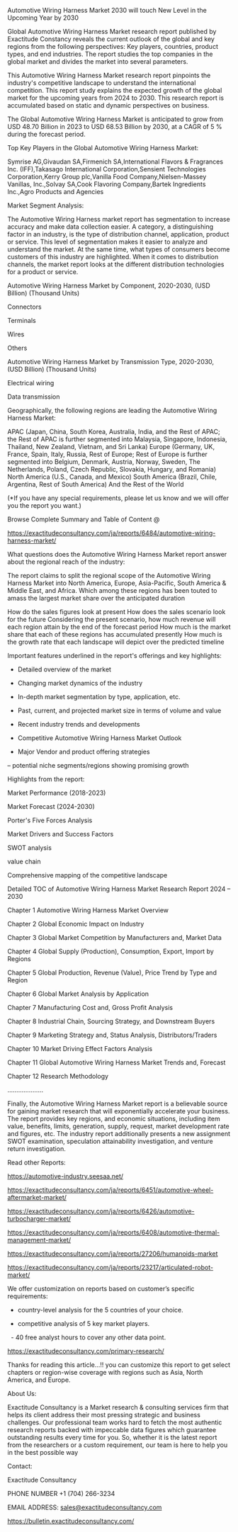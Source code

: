 Automotive Wiring Harness Market 2030 will touch New Level in the Upcoming Year by 2030

Global Automotive Wiring Harness Market research report published by Exactitude Constancy reveals the current outlook of the global and key regions from the following perspectives: Key players, countries, product types, and end industries. The report studies the top companies in the global market and divides the market into several parameters.

This Automotive Wiring Harness Market research report pinpoints the industry's competitive landscape to understand the international competition. This report study explains the expected growth of the global market for the upcoming years from 2024 to 2030. This research report is accumulated based on static and dynamic perspectives on business.

The Global Automotive Wiring Harness Market is anticipated to grow from USD 48.70 Billion in 2023 to USD 68.53 Billion by 2030, at a CAGR of 5 % during the forecast period.

Top Key Players in the Global Automotive Wiring Harness Market:

Symrise AG,Givaudan SA,Firmenich SA,International Flavors & Fragrances Inc. (IFF),Takasago International Corporation,Sensient Technologies Corporation,Kerry Group plc,Vanilla Food Company,Nielsen-Massey Vanillas, Inc.,Solvay SA,Cook Flavoring Company,Bartek Ingredients Inc.,Agro Products and Agencies

Market Segment Analysis:

The Automotive Wiring Harness market report has segmentation to increase accuracy and make data collection easier. A category, a distinguishing factor in an industry, is the type of distribution channel, application, product or service. This level of segmentation makes it easier to analyze and understand the market. At the same time, what types of consumers become customers of this industry are highlighted. When it comes to distribution channels, the market report looks at the different distribution technologies for a product or service.

Automotive Wiring Harness Market by Component, 2020-2030, (USD Billion) (Thousand Units)

Connectors

Terminals

Wires

Others

Automotive Wiring Harness Market by Transmission Type, 2020-2030, (USD Billion) (Thousand Units)

Electrical wiring

Data transmission

Geographically, the following regions are leading the Automotive Wiring Harness Market:

APAC (Japan, China, South Korea, Australia, India, and the Rest of APAC; the Rest of APAC is further segmented into Malaysia, Singapore, Indonesia, Thailand, New Zealand, Vietnam, and Sri Lanka)
Europe (Germany, UK, France, Spain, Italy, Russia, Rest of Europe; Rest of Europe is further segmented into Belgium, Denmark, Austria, Norway, Sweden, The Netherlands, Poland, Czech Republic, Slovakia, Hungary, and Romania)
North America (U.S., Canada, and Mexico)
South America (Brazil, Chile, Argentina, Rest of South America)
And the Rest of the World

(*If you have any special requirements, please let us know and we will offer you the report you want.)

Browse Complete Summary and Table of Content @

https://exactitudeconsultancy.com/ja/reports/6484/automotive-wiring-harness-market/

What questions does the Automotive Wiring Harness Market report answer about the regional reach of the industry:

The report claims to split the regional scope of the Automotive Wiring Harness Market into North America, Europe, Asia-Pacific, South America & Middle East, and Africa. Which among these regions has been touted to amass the largest market share over the anticipated duration

How do the sales figures look at present How does the sales scenario look for the future
Considering the present scenario, how much revenue will each region attain by the end of the forecast period
How much is the market share that each of these regions has accumulated presently
How much is the growth rate that each landscape will depict over the predicted timeline

Important features underlined in the report's offerings and key highlights:

- Detailed overview of the market

- Changing market dynamics of the industry

- In-depth market segmentation by type, application, etc.

- Past, current, and projected market size in terms of volume and value

- Recent industry trends and developments

- Competitive Automotive Wiring Harness Market Outlook

- Major Vendor and product offering strategies

– potential niche segments/regions showing promising growth

Highlights from the report:

Market Performance (2018-2023)

Market Forecast (2024-2030)

Porter's Five Forces Analysis

Market Drivers and Success Factors

SWOT analysis

value chain

Comprehensive mapping of the competitive landscape

Detailed TOC of Automotive Wiring Harness Market Research Report 2024 – 2030

Chapter 1 Automotive Wiring Harness Market Overview

Chapter 2 Global Economic Impact on Industry

Chapter 3 Global Market Competition by Manufacturers and, Market Data

Chapter 4 Global Supply (Production), Consumption, Export, Import by Regions

Chapter 5 Global Production, Revenue (Value), Price Trend by Type and Region

Chapter 6 Global Market Analysis by Application

Chapter 7 Manufacturing Cost and, Gross Profit Analysis

Chapter 8 Industrial Chain, Sourcing Strategy, and Downstream Buyers

Chapter 9 Marketing Strategy and, Status Analysis, Distributors/Traders

Chapter 10 Market Driving Effect Factors Analysis

Chapter 11 Global Automotive Wiring Harness Market Trends and, Forecast

Chapter 12 Research Methodology

………………..

Finally, the Automotive Wiring Harness Market report is a believable source for gaining market research that will exponentially accelerate your business. The report provides key regions, and economic situations, including item value, benefits, limits, generation, supply, request, market development rate and figures, etc. The industry report additionally presents a new assignment SWOT examination, speculation attainability investigation, and venture return investigation.

Read other Reports:

https://automotive-industry.seesaa.net/

https://exactitudeconsultancy.com/ja/reports/6451/automotive-wheel-aftermarket-market/

https://exactitudeconsultancy.com/ja/reports/6426/automotive-turbocharger-market/

https://exactitudeconsultancy.com/ja/reports/6408/automotive-thermal-management-market/

https://exactitudeconsultancy.com/ja/reports/27206/humanoids-market

https://exactitudeconsultancy.com/ja/reports/23217/articulated-robot-market/

We offer customization on reports based on customer’s specific requirements:

- country-level analysis for the 5 countries of your choice.

- competitive analysis of 5 key market players.

  - 40 free analyst hours to cover any other data point.

https://exactitudeconsultancy.com/primary-research/

Thanks for reading this article...!! you can customize this report to get select chapters or region-wise coverage with regions such as Asia, North America, and Europe.

About Us:

Exactitude Consultancy is a Market research & consulting services firm that helps its client address their most pressing strategic and business challenges. Our professional team works hard to fetch the most authentic research reports backed with impeccable data figures which guarantee outstanding results every time for you. So, whether it is the latest report from the researchers or a custom requirement, our team is here to help you in the best possible way

Contact:

Exactitude Consultancy

PHONE NUMBER +1 (704) 266-3234

EMAIL ADDRESS: sales@exactitudeconsultancy.com

https://bulletin.exactitudeconsultancy.com/
